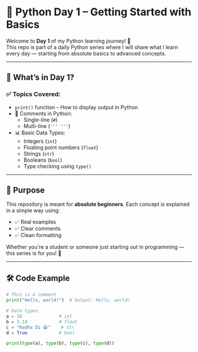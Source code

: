 # 🐍 Python Day 1 – Getting Started with Basics

Welcome to **Day 1** of my Python learning journey! 🚀  
This repo is part of a daily Python series where I will share what I learn every day — starting from absolute basics to advanced concepts.

---

## 📘 What’s in Day 1?

### ✅ Topics Covered:
- `print()` function – How to display output in Python
- 💬 Comments in Python:
  - Single-line (`#`)
  - Multi-line (`''' '''`)
- 📊 Basic Data Types:
  - Integers (`int`)
  - Floating point numbers (`float`)
  - Strings (`str`)
  - Booleans (`bool`)
  - Type checking using `type()`

---

## 🧠 Purpose

This repository is meant for **absolute beginners**. Each concept is explained in a simple way using:
- ✅ Real examples
- ✅ Clear comments
- ✅ Clean formatting

Whether you're a student or someone just starting out in programming — this series is for you! 💯

---

## 🛠️ Code Example

```python
# This is a comment
print("Hello, world!")  # Output: Hello, world!

# Data types
a = 10              # int
b = 3.14            # float
c = "Radha Di 😁"    # str
d = True            # bool

print(type(a), type(b), type(c), type(d))
